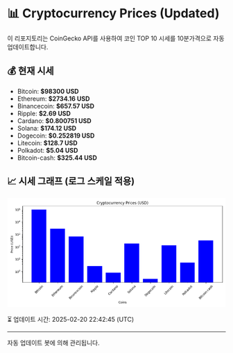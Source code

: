 
# 📊 Cryptocurrency Prices (Updated)

이 리포지토리는 CoinGecko API를 사용하여 코인 TOP 10 시세를 10분가격으로 자동 업데이트합니다.

## 💰 현재 시세
- Bitcoin: **$98300 USD**
- Ethereum: **$2734.16 USD**
- Binancecoin: **$657.57 USD**
- Ripple: **$2.69 USD**
- Cardano: **$0.800751 USD**
- Solana: **$174.12 USD**
- Dogecoin: **$0.252819 USD**
- Litecoin: **$128.7 USD**
- Polkadot: **$5.04 USD**
- Bitcoin-cash: **$325.44 USD**

## 📈 시세 그래프 (로그 스케일 적용)
![Crypto Prices](crypto_prices.png)

⏳ 업데이트 시간: 2025-02-20 22:42:45 (UTC)

---
자동 업데이트 봇에 의해 관리됩니다.
